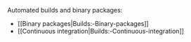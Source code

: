 <!-- GENERATED BY makemainpages.sh.  DO NOT EDIT -->

Automated builds and binary packages:

- [[Binary packages|Builds:-Binary-packages]]
- [[Continuous integration|Builds:-Continuous-integration]]
